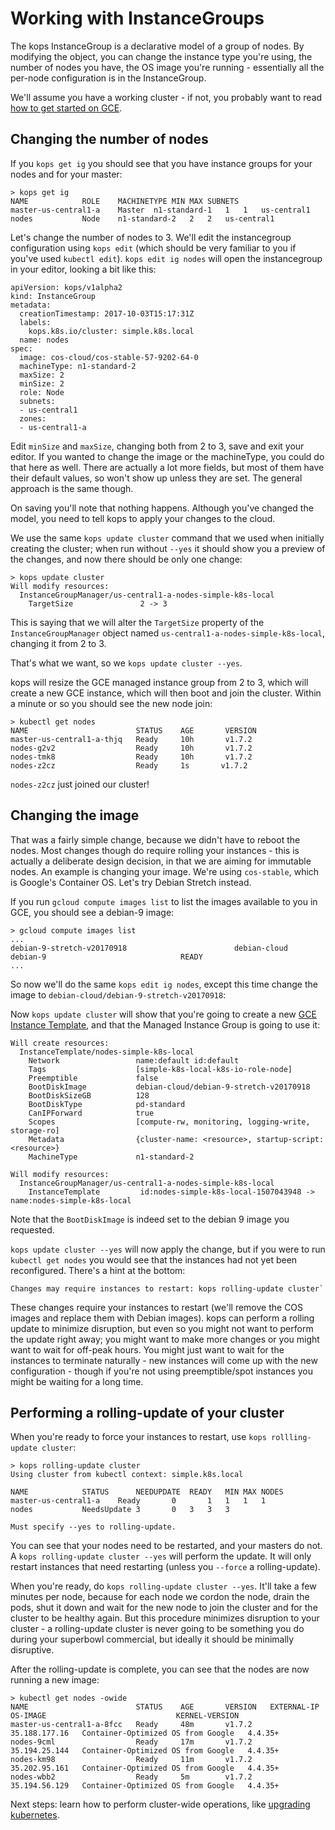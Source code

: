 # Working with InstanceGroups

The kops InstanceGroup is a declarative model of a group of nodes.  By modifying the object, you
can change the instance type you're using, the number of nodes you have, the OS image you're running - essentially
all the per-node configuration is in the InstanceGroup.

We'll assume you have a working cluster - if not, you probably want to read [how to get started on GCE](gce.md).

## Changing the number of nodes

If you `kops get ig` you should see that you have instance groups for your nodes and for your master:

```
> kops get ig
NAME			ROLE	MACHINETYPE	MIN	MAX	SUBNETS
master-us-central1-a	Master	n1-standard-1	1	1	us-central1
nodes			Node	n1-standard-2	2	2	us-central1
```

Let's change the number of nodes to 3.  We'll edit the instancegroup configuration using `kops edit` (which
should be very familiar to you if you've used `kubectl edit`).  `kops edit ig nodes` will open
the instancegroup in your editor, looking a bit like this:

```
apiVersion: kops/v1alpha2
kind: InstanceGroup
metadata:
  creationTimestamp: 2017-10-03T15:17:31Z
  labels:
    kops.k8s.io/cluster: simple.k8s.local
  name: nodes
spec:
  image: cos-cloud/cos-stable-57-9202-64-0
  machineType: n1-standard-2
  maxSize: 2
  minSize: 2
  role: Node
  subnets:
  - us-central1
  zones:
  - us-central1-a
```

<!-- TODO enable cluster autoscaler or GCE autoscaler -->

Edit `minSize` and `maxSize`, changing both from 2 to 3, save and exit your editor.  If you wanted to change
the image or the machineType, you could do that here as well.  There are actually a lot more fields,
but most of them have their default values, so won't show up unless they are set.  The general approach is the same though.  

<!-- TODO link to API reference docs -->

On saving you'll note that nothing happens.  Although you've changed the model, you need to tell kops to
apply your changes to the cloud.

<!-- TODO can we have a dirty flag somehow -->

We use the same `kops update cluster` command that we used when initially creating the cluster; when
run without `--yes` it should show you a preview of the changes, and now there should be only one change:

```
> kops update cluster
Will modify resources:
  InstanceGroupManager/us-central1-a-nodes-simple-k8s-local
  	TargetSize          	 2 -> 3
```

This is saying that we will alter the `TargetSize` property of the `InstanceGroupManager` object named
`us-central1-a-nodes-simple-k8s-local`, changing it from 2 to 3.

That's what we want, so we `kops update cluster --yes`.

<!-- TODO: Make Changes may require instances to restart: kops rolling-update cluster appear selectively -->

kops will resize the GCE managed instance group from 2 to 3, which will create a new GCE instance,
which will then boot and join the cluster.  Within a minute or so you should see the new node join:

```
> kubectl get nodes
NAME                        STATUS    AGE       VERSION
master-us-central1-a-thjq   Ready     10h       v1.7.2
nodes-g2v2                  Ready     10h       v1.7.2
nodes-tmk8                  Ready     10h       v1.7.2
nodes-z2cz                  Ready     1s       v1.7.2
```

`nodes-z2cz` just joined our cluster!


## Changing the image

That was a fairly simple change, because we didn't have to reboot the nodes.  Most changes though do
require rolling your instances - this is actually a deliberate design decision, in that we are aiming
for immutable nodes.  An example is changing your image.  We're using `cos-stable`, which is Google's
Container OS.  Let's try Debian Stretch instead.

If you run `gcloud compute images list` to list the images available to you in GCE, you should see
a debian-9 image:

```
> gcloud compute images list
...
debian-9-stretch-v20170918                        debian-cloud             debian-9                              READY
...
```

<!-- TODO: Auto select debian-cloud/debian-9 => debian-cloud/debian-9-stretch-v20170918 -->

So now we'll do the same `kops edit ig nodes`, except this time change the image to `debian-cloud/debian-9-stretch-v20170918`:

Now `kops update cluster` will show that you're going to create a new [GCE Instance Template](https://cloud.google.com/compute/docs/reference/latest/instanceTemplates),
and that the Managed Instance Group is going to use it:

```
Will create resources:
  InstanceTemplate/nodes-simple-k8s-local
  	Network             	name:default id:default
  	Tags                	[simple-k8s-local-k8s-io-role-node]
  	Preemptible         	false
  	BootDiskImage       	debian-cloud/debian-9-stretch-v20170918
  	BootDiskSizeGB      	128
  	BootDiskType        	pd-standard
  	CanIPForward        	true
  	Scopes              	[compute-rw, monitoring, logging-write, storage-ro]
  	Metadata            	{cluster-name: <resource>, startup-script: <resource>}
  	MachineType         	n1-standard-2

Will modify resources:
  InstanceGroupManager/us-central1-a-nodes-simple-k8s-local
  	InstanceTemplate    	 id:nodes-simple-k8s-local-1507043948 -> name:nodes-simple-k8s-local
```

Note that the `BootDiskImage` is indeed set to the debian 9 image you requested.

`kops update cluster --yes` will now apply the change, but if you were to run `kubectl get nodes` you would see
that the instances had not yet been reconfigured.  There's a hint at the bottom:

```
Changes may require instances to restart: kops rolling-update cluster`
```

These changes require your instances to restart (we'll remove the COS images and replace them with Debian images).  kops
can perform a rolling update to minimize disruption, but even so you might not want to perform the update right away;
you might want to make more changes or you might want to wait for off-peak hours.  You might just want to wait for
the instances to terminate naturally - new instances will come up with the new configuration - though if you're not
using preemptible/spot instances you might be waiting for a long time.

## Performing a rolling-update of your cluster

When you're ready to force your instances to restart, use `kops rollling-update cluster`:

```
> kops rolling-update cluster
Using cluster from kubectl context: simple.k8s.local

NAME			STATUS		NEEDUPDATE	READY	MIN	MAX	NODES
master-us-central1-a	Ready		0		1	1	1	1
nodes			NeedsUpdate	3		0	3	3	3

Must specify --yes to rolling-update.
```

You can see that your nodes need to be restarted, and your masters do not.  A `kops rolling-update cluster --yes` will perform the update.
It will only restart instances that need restarting (unless you `--force` a rolling-update).

When you're ready, do `kops rolling-update cluster --yes`.  It'll take a few minutes per node, because for each node
we cordon the node, drain the pods, shut it down and wait for the new node to join the cluster and for the cluster
to be healthy again.  But this procedure minimizes disruption to your cluster - a rolling-update cluster is never
going to be something you do during your superbowl commercial, but ideally it should be minimally disruptive.

<!-- TODO: Clean up rolling-update cluster stdout -->
<!-- TODO: Pause after showing preview, to give a change to Ctrl-C -->


After the rolling-update is complete, you can see that the nodes are now running a new image:

```
> kubectl get nodes -owide
NAME                        STATUS    AGE       VERSION   EXTERNAL-IP     OS-IMAGE                             KERNEL-VERSION
master-us-central1-a-8fcc   Ready     48m       v1.7.2    35.188.177.16   Container-Optimized OS from Google   4.4.35+
nodes-9cml                  Ready     17m       v1.7.2    35.194.25.144   Container-Optimized OS from Google   4.4.35+
nodes-km98                  Ready     11m       v1.7.2    35.202.95.161   Container-Optimized OS from Google   4.4.35+
nodes-wbb2                  Ready     5m        v1.7.2    35.194.56.129   Container-Optimized OS from Google   4.4.35+
```


Next steps: learn how to perform cluster-wide operations, like [upgrading kubernetes](upgrading-kubernetes.md).